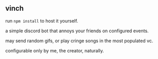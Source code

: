 ## vinch

run `npm install` to host it yourself.

a simple discord bot that annoys your friends on configured events.

may send random gifs, or play cringe songs in the most populated vc.

configurable only by me, the creator, naturally.
